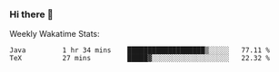 ### Hi there 👋

<!--
**ericxiaseattle/ericxiaseattle** is a ✨ _special_ ✨ repository because its `README.md` (this file) appears on your GitHub profile.

Here are some ideas to get you started:

- 🔭 I’m currently working on ...
- 🌱 I’m currently learning ...
- 👯 I’m looking to collaborate on ...
- 🤔 I’m looking for help with ...
- 💬 Ask me about ...
- 📫 How to reach me: ...
- 😄 Pronouns: ...
- ⚡ Fun fact: ...
-->

Weekly Wakatime Stats:
<!--START_SECTION:waka-->
```text
Java         1 hr 34 mins    ███████████████████▒░░░░░   77.11 % 
TeX          27 mins         █████▓░░░░░░░░░░░░░░░░░░░   22.32 % 
```
<!--END_SECTION:waka-->
